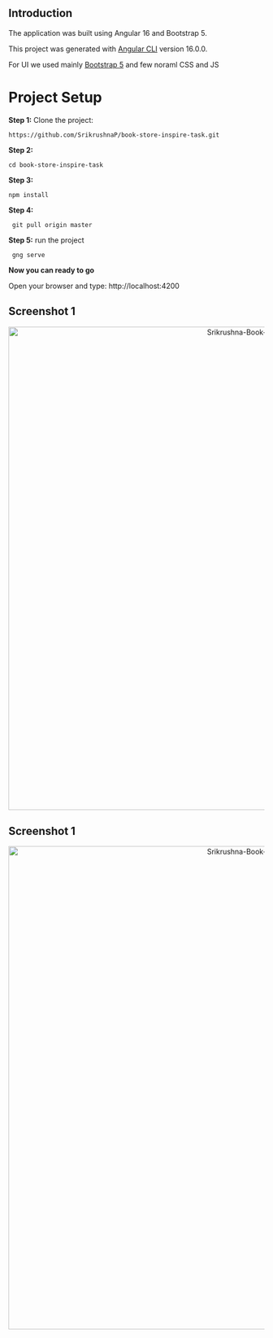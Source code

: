 

## Introduction

The application was built using Angular 16 and Bootstrap 5.

This project was generated with [Angular CLI](https://angular.io/cli) version 16.0.0.

For UI we used mainly [Bootstrap 5](https://getbootstrap.com/) and few noraml CSS and JS


# Project Setup
**Step 1:** Clone the project: 
``` 
https://github.com/SrikrushnaP/book-store-inspire-task.git
```

**Step 2:** 
```
cd book-store-inspire-task
```

**Step 3:** 
``` 
npm install
```

**Step 4:** 
``` 
 git pull origin master
```

**Step 5:** run the project
``` 
 gng serve
```

**Now you can ready to go**

Open your browser and type: http://localhost:4200

## Screenshot 1
<p align="center">
<img alt="Srikrushna-Book-store-task" width="950" src="https://github.com/SrikrushnaP/book-store-inspire-task/assets/16863254/8222d251-3e80-4dc2-bfe2-d03aeed06fab"/>
</p>

## Screenshot 1
<p align="center">
<img alt="Srikrushna-Book-store-task" width="950" src="https://github.com/SrikrushnaP/book-store-inspire-task/assets/16863254/4b121914-88de-46cc-a6ea-c1b945cfd2ac"/>
</p>

